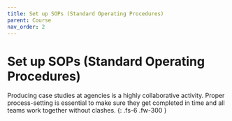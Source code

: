 ```yaml
---
title: Set up SOPs (Standard Operating Procedures)
parent: Course
nav_order: 2
---
```


# Set up SOPs (Standard Operating Procedures)

Producing case studies at agencies is a highly collaborative activity. Proper process-setting is essential to make sure they get completed in time and all teams work together without clashes.
{: .fs-6 .fw-300 }